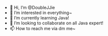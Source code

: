 - 👋 Hi, I’m @DoubleJJie
- 👀 I’m interested in everything~
- 🌱 I’m currently learning Java!
- 💞️ I’m looking to collaborate on all Java expert!
- 📫 How to reach me via dm me~

<!---
DoubleJJie/DoubleJJie is a ✨ special ✨ repository because its `README.md` (this file) appears on your GitHub profile.
You can click the Preview link to take a look at your changes.
--->
